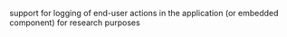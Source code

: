 support for logging of end-user actions in the application (or embedded component) for research purposes
